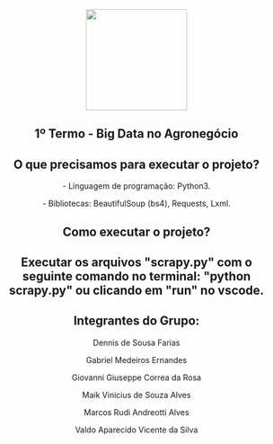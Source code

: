 <div align="center">
  <img height="180em" src="https://user-images.githubusercontent.com/77415161/169929423-b82f3ce6-a482-4d7b-b167-991c83856fd8.png"/>
</div>

<div align="center">
  <h2>
    1º Termo - Big Data no Agronegócio
  </2>
</div>

<div align="center">
  <h2>
    O que precisamos para executar o projeto?
  </h2>
  <p> 
    - Linguagem de programação: Python3.
  </p>
  <p>
    - Bibliotecas: BeautifulSoup (bs4), Requests, Lxml.
  </p>
</div>

<div align="center">
  <h2>
    Como executar o projeto?
  <h2>
  <p>
    Executar os arquivos "scrapy.py" com o seguinte comando no terminal: "python scrapy.py" ou clicando em "run" no vscode.
  </p> 
</div>

<div align="center">
   <h2>
     Integrantes do Grupo:
   </h2>
     <p>Dennis de Sousa Farias</p>
     <p>Gabriel Medeiros Ernandes</p>
     <p>Giovanni Giuseppe Correa da Rosa</p>
     <p>Maik Vinicius de Souza Alves</p>
     <p>Marcos Rudi Andreotti Alves</p>
     <p>Valdo Aparecido Vicente da Silva</p>
</div>
